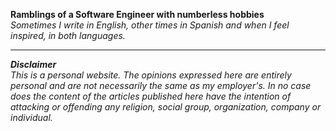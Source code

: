 **Ramblings of a Software Engineer with numberless hobbies**  
*Sometimes I write in English, other times in Spanish and when I feel inspired, in both languages.*

---

***Disclaimer***  
*This is a personal website. The opinions expressed here are entirely personal and are not necessarily the same as my employer's.
In no case does the content of the articles published here have the intention of attacking or offending any religion, social group, organization, company or individual.*